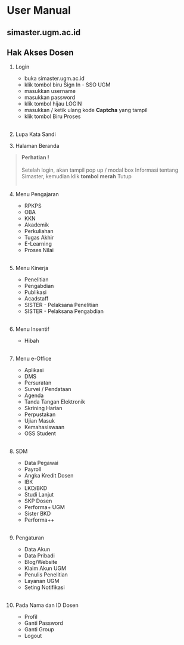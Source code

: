 # User Manual 
## simaster.ugm.ac.id 

## Hak Akses Dosen
1. Login
   - buka simaster.ugm.ac.id
   - klik tombol biru Sign In - SSO UGM
   - masukkan username
   - masukkan password
   - klik tombol hijau LOGIN
   - masukkan / ketik ulang kode **Captcha** yang tampil
   - klik tombol Biru Proses<bR><bR>
   
2. Lupa Kata Sandi
3. Halaman Beranda <br>
>**Perhatian !**<br><br>
Setelah login, akan tampil pop up / modal box Informasi tentang Simaster, kemudian klik **tombol merah** Tutup<br><bR>
> 

4. Menu Pengajaran 
   - RPKPS
   - OBA
   - KKN 
   - Akademik
   - Perkuliahan
   - Tugas Akhir
   - E-Learning
   - Proses Nilai<bR><bR>

5. Menu Kinerja 
   - Penelitian
   - Pengabdian
   - Publikasi
   - Acadstaff
   - SISTER - Pelaksana Penelitian
   - SISTER - Pelaksana Pengabdian<br><bR>
   
6. Menu Insentif 
   - Hibah<br><br>
   
7. Menu e-Office 
   - Aplikasi
   - DMS
   - Persuratan
   - Survei / Pendataan
   - Agenda
   - Tanda Tangan Elektronik
   - Skrining Harian
   - Perpustakan
   - Ujian Masuk
   - Kemahasiswaan
   - OSS Student<br><br>
   
8. SDM
   - Data Pegawai
   - Payroll
   - Angka Kredit Dosen
   - IBK
   - LKD/BKD
   - Studi Lanjut
   - SKP Dosen
   - Performa+ UGM
   - Sister BKD
   - Performa++<Br><bR>
   
9. Pengaturan
   - Data Akun
   - Data Pribadi
   - Blog/Website
   - Klaim Akun UGM
   - Penulis Penelitian
   - Layanan UGM
   - Seting Notifikasi<br><br>

10. Pada Nama dan ID Dosen
    - Profil
    - Ganti Password
    - Ganti Group
    - Logout<b><br>

